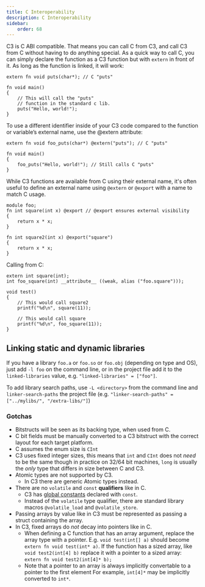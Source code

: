 ```yaml
---
title: C Interoperability
description: C Interoperability
sidebar:
    order: 68
---
```


C3 is C ABI compatible. That means you can call C from C3, and call C3 from C without having to
do anything special. As a quick way to call C, you can simply declare the function as a 
C3 function but with `extern` in front of it. As long as the function is linked, it will work:

```c3
extern fn void puts(char*); // C "puts"

fn void main()
{
    // This will call the "puts"
    // function in the standard c lib.
    puts("Hello, world!"); 
}
```

To use a different identifier inside of your C3 code compared to the function or variable’s external name, use the @extern attribute:

```c3
extern fn void foo_puts(char*) @extern("puts"); // C "puts"

fn void main()
{
    foo_puts("Hello, world!"); // Still calls C "puts"
}
```

While C3 functions are available from C using their external name, it's often useful to
define an external name using `@extern` or `@export` with a name to match C usage.

```c3
module foo;
fn int square(int x) @export // @export ensures external visibility
{
    return x * x;
}

fn int square2(int x) @export("square")
{
    return x * x;
}
```

Calling from C:

```c3
extern int square(int);
int foo_square(int) __attribute__ ((weak, alias ("foo.square")));

void test()
{
    // This would call square2
    printf("%d\n", square(11));

    // This would call square
    printf("%d\n", foo_square(11));
}
```

## Linking static and dynamic libraries

If you have a library `foo.a` or `foo.so` or `foo.obj` (depending on type and OS), just add
`-l foo` on the command line, or in the project file add it to the `linked-libraries` value, e.g.
`"linked-libraries" = ["foo"]`.

To add library search paths, use `-L <directory>` from the command line and `linker-search-paths`
the project file (e.g. `"linker-search-paths" = ["../mylibs/", "/extra-libs/"]`)

### Gotchas

- Bitstructs will be seen as its backing type, when used from C. 
- C bit fields must be manually converted to a C3 bitstruct with the correct layout for each target platform.
- C assumes the enum size is `CInt`
- C3 uses fixed integer sizes, this means that `int` and `CInt` does not *need* to be the same though in practice on 32/64 bit machines, `long` is usually the *only* type that differs in size between C and C3.
- Atomic types are not supported by C3.
    - In C3 there are generic Atomic types instead.
- There are no `volatile` and `const` **qualifiers** like in C. 
    - C3 has [global constants](/language-fundamentals/naming/#global-constants) declared with `const`. 
    - Instead of the `volatile` type qualifier, there are standard library macros `@volatile_load` and `@volatile_store`.
- Passing arrays by value like in C3 must be represented as passing a struct containing the array.
- In C3, fixed arrays do *not* decay into pointers like in C. 
    - When defining a C function that has an array argument, replace the array type with a pointer. E.g. `void test(int[] a)` should become
     `extern fn void test(int* a)`. If the function has a sized array, like `void test2(int[4] b)`
     replace it with a pointer to a sized array: `extern fn void test2(int[4]* b);`      
    - Note that a pointer to an array is always implicitly convertable to a pointer to the first element For example, `int[4]*` may be implicitly converted to `int*`.
